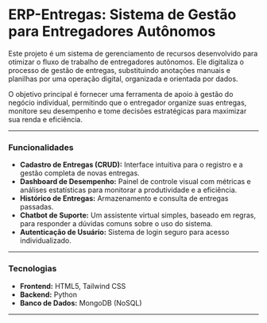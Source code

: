 # ERP-Entregas: Sistema de Gestão para Entregadores Autônomos

Este projeto é um sistema de gerenciamento de recursos desenvolvido para otimizar o fluxo de trabalho de entregadores autônomos. Ele digitaliza o processo de gestão de entregas, substituindo anotações manuais e planilhas por uma operação digital, organizada e orientada por dados.

O objetivo principal é fornecer uma ferramenta de apoio à gestão do negócio individual, permitindo que o entregador organize suas entregas, monitore seu desempenho e tome decisões estratégicas para maximizar sua renda e eficiência.

---

### **Funcionalidades**

-   **Cadastro de Entregas (CRUD):** Interface intuitiva para o registro e a gestão completa de novas entregas.
-   **Dashboard de Desempenho:** Painel de controle visual com métricas e análises estatísticas para monitorar a produtividade e a eficiência.
-   **Histórico de Entregas:** Armazenamento e consulta de entregas passadas.
-   **Chatbot de Suporte:** Um assistente virtual simples, baseado em regras, para responder a dúvidas comuns sobre o uso do sistema.
-   **Autenticação de Usuário:** Sistema de login seguro para acesso individualizado.

---

### **Tecnologias**

-   **Frontend:** HTML5, Tailwind CSS
-   **Backend:** Python
-   **Banco de Dados:** MongoDB (NoSQL)

---